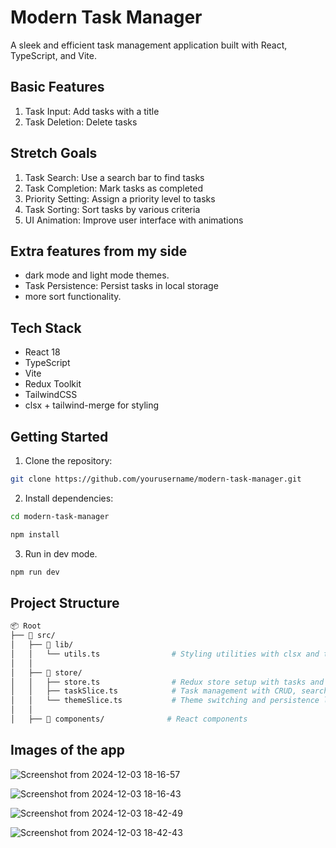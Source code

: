 # Modern Task Manager

A sleek and efficient task management application built with React, TypeScript, and Vite.

## Basic Features
1. Task Input: Add tasks with a title
2. Task Deletion: Delete tasks

## Stretch Goals
1. Task Search: Use a search bar to find tasks
2. Task Completion: Mark tasks as completed
3. Priority Setting: Assign a priority level to tasks
4. Task Sorting: Sort tasks by various criteria
5. UI Animation: Improve user interface with animations

## Extra features from my side
- dark mode and light mode themes.
- Task Persistence: Persist tasks in local storage
- more sort functionality.

## Tech Stack
- React 18
- TypeScript
- Vite
- Redux Toolkit
- TailwindCSS
- clsx + tailwind-merge for styling


## Getting Started

1. Clone the repository:
```bash
git clone https://github.com/yourusername/modern-task-manager.git
```

2. Install dependencies:
 ```bash
cd modern-task-manager
```
```bash
npm install
```
3. Run in dev mode.
```bash
npm run dev
```

## Project Structure
```bash
📦 Root
├── 📂 src/
│   ├── 📂 lib/
│   │   └── utils.ts                # Styling utilities with clsx and tailwind-merge
│   │
│   ├── 📂 store/
│   │   ├── store.ts                # Redux store setup with tasks and theme reducers
│   │   ├── taskSlice.ts            # Task management with CRUD, search, and sorting
│   │   └── themeSlice.ts           # Theme switching and persistence logic
│   │
│   ├── 📂 components/              # React components

```



## Images of the app



![Screenshot from 2024-12-03 18-16-57](https://github.com/user-attachments/assets/ce716167-c040-4519-984a-9009c240d91e)

![Screenshot from 2024-12-03 18-16-43](https://github.com/user-attachments/assets/bb9759cd-4961-4649-813d-ae55e48c7267)


![Screenshot from 2024-12-03 18-42-49](https://github.com/user-attachments/assets/79cb38de-b14f-4aea-b9b7-1ebcaeec50ab)

![Screenshot from 2024-12-03 18-42-43](https://github.com/user-attachments/assets/a8f5cbd0-b6eb-46e4-a786-a9f49c2eaa57)
